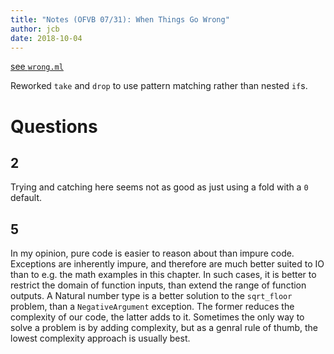 ```yaml
---
title: "Notes (OFVB 07/31): When Things Go Wrong"
author: jcb
date: 2018-10-04
---
```


[see `wrong.ml`](https://github.com/johnchandlerburnham/ofvb/blob/master/07/wrong.ml)

Reworked `take` and `drop` to use pattern matching rather than nested `if`s.

# Questions

## 2

Trying and catching here seems not as good as just using a fold with a `0`
default.

## 5

In my opinion, pure code is easier to reason about than impure code. Exceptions
are inherently impure, and therefore are much better suited to IO than to e.g.
the math examples in this chapter. In such cases, it is better to restrict the
domain of function inputs, than extend the range of function outputs. A Natural
number type is a better solution to the `sqrt_floor` problem, than a
`NegativeArgument` exception. The former reduces the complexity of our code, the
latter adds to it. Sometimes the only way to solve a problem is by adding
complexity, but as a genral rule of thumb, the lowest complexity approach is
usually best.
